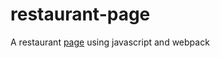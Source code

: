 # restaurant-page
A restaurant [page](https://egoist000.github.io/restaurant-page/) using javascript and webpack
